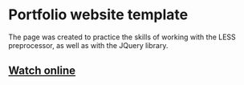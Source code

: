 # Portfolio website template

The page was created to practice the skills of working with the LESS preprocessor, as well as with the JQuery library.

## [Watch online](https://anfd99.github.io/portfolio/)
